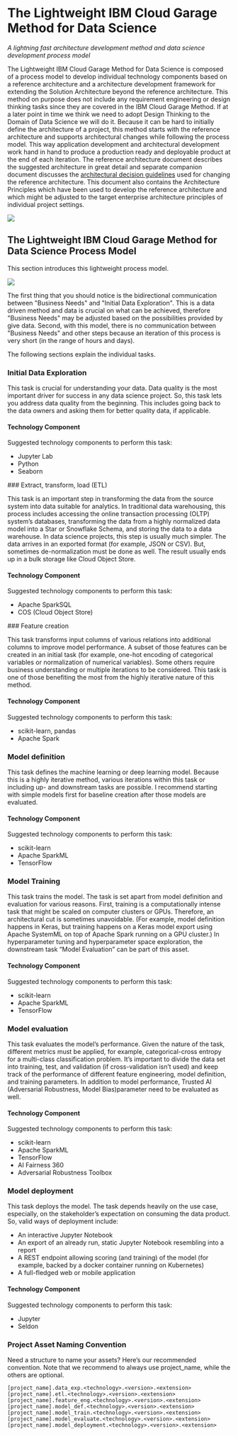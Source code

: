 # The Lightweight IBM Cloud Garage Method for Data Science

*A lightning fast architecture development method and data science development process model*

The Lightweight IBM Cloud Garage Method for Data Science is composed of a process model to develop individual technology components based on a reference architecture and a architecture development framework for extending the Solution Architecture beyond the reference architecture. This method on purpose does not include any requirement engineering or design thinking tasks since they are covered in the IBM Cloud Garage Method. If at a later point in time we think we need to adopt Design Thinking to the Domain of Data Science we will do it. Because it can be hard to initially define the architecture of a project, this method starts with the reference architecture and supports architectural changes while following the process model. This way application development and architectural development work hand in hand to produce a production ready and deployable product at the end of each iteration. The reference architecture document describes the suggested architecture in great detail and separate companion document discusses the [architectural decision guidelines](https://developer.ibm.com/articles/data-science-architectural-decisions-guidelines/) used for changing the reference architecture. This document also contains the Architecture Principles which have been used to develop the reference architecture and which might be adjusted to the target enterprise architecture principles of individual project settings.

![](lightweight-process-model.png)


## The Lightweight IBM Cloud Garage Method for Data Science Process Model

This section introduces this lightweight process model.

![](lightweight-process-model-figure2.png)

The first thing that you should notice is the bidirectional communication between "Business Needs" and "Initial Data Exploration". This is a data driven method and data is crucial on what can be achieved, therefore "Business Needs" may be adjusted based on the possibilities provided by give data. Second, with this model, there is no communication between "Business Needs" and other steps because an iteration of this process is very short (in the range of hours and days).

The following sections explain the individual tasks.

### Initial Data Exploration

This task is crucial for understanding your data. Data quality is the most important driver for success in any data science project. So, this task lets you address data quality from the beginning. This includes going back to the data owners and asking them for better quality data, if applicable.

#### Technology Component
Suggested technology components to perform this task:

* Jupyter Lab
* Python
* Seaborn

### Extract, transform, load (ETL)

This task is an important step in transforming the data from the source system into data suitable for analytics. In traditional data warehousing, this process includes accessing the online transaction processing (OLTP) system’s databases, transforming the data from a highly normalized data model into a Star or Snowflake Schema, and storing the data to a data warehouse. In data science projects, this step is usually much simpler. The data arrives in an exported format (for example, JSON or CSV). But, sometimes de-normalization must be done as well. The result usually ends up in a bulk storage like Cloud Object Store.

#### Technology Component

Suggested technology components to perform this task:

* Apache SparkSQL
* COS (Cloud Object Store)

### Feature creation

This task transforms input columns of various relations into additional columns to improve model performance. A subset of those features can be created in an initial task (for example, one-hot encoding of categorical variables or normalization of numerical variables). Some others require business understanding or multiple iterations to be considered. This task is one of those benefiting the most from the highly iterative nature of this method.

#### Technology Component

Suggested technology components to perform this task:

* scikit-learn, pandas
* Apache Spark

### Model definition

This task defines the machine learning or deep learning model. Because this is a highly iterative method, various iterations within this task or including up- and downstream tasks are possible. I recommend starting with simple models first for baseline creation after those models are evaluated.

#### Technology Component


Suggested technology components to perform this task:

* scikit-learn
* Apache SparkML
* TensorFlow

### Model Training

This task trains the model. The task is set apart from model definition and evaluation for various reasons. First, training is a computationally intense task that might be scaled on computer clusters or GPUs. Therefore, an architectural cut is sometimes unavoidable. (For example, model definition happens in Keras, but training happens on a Keras model export using Apache SystemML on top of Apache Spark running on a GPU cluster.) In hyperparameter tuning and hyperparameter space exploration, the downstream task “Model Evaluation” can be part of this asset.

#### Technology Component


Suggested technology components to perform this task:

* scikit-learn
* Apache SparkML
* TensorFlow

### Model evaluation

This task evaluates the model’s performance. Given the nature of the task, different metrics must be applied, for example, categorical-cross entropy for a multi-class classification problem. It’s important to divide the data set into training, test, and validation (if cross-validation isn’t used) and keep track of the performance of different feature engineering, model definition, and training parameters. In addition to model performance, Trusted AI (Adversarial Robustness, Model Bias)parameter need to be evaluated as well.

#### Technology Component


Suggested technology components to perform this task:

* scikit-learn
* Apache SparkML
* TensorFlow
* AI Fairness 360
* Adversarial Robustness Toolbox

### Model deployment

This task deploys the model. The task depends heavily on the use case, especially, on the stakeholder’s expectation on consuming the data product. So, valid ways of deployment include:

* An interactive Jupyter Notebook
* An export of an already run, static Jupyter Notebook resembling into a report
* A REST endpoint allowing scoring (and training) of the model (for example, backed by a docker container running on Kubernetes)
* A full-fledged web or mobile application

#### Technology Component

Suggested technology components to perform this task:

* Jupyter
* Seldon


### Project Asset Naming Convention

Need a structure to name your assets? Here’s our recommended convention. Note that we recommend to always use project_name, while the others are optional.

```
[project_name].data_exp.<technology>.<version>.<extension>
[project_name].etl.<technology>.<version>.<extension>
[project_name].feature_eng.<technology>.<version>.<extension>
[project_name].model_def.<technology>.<version>.<extension>
[project_name].model_train.<technology>.<version>.<extension>
[project_name].model_evaluate.<technology>.<version>.<extension>
[project_name].model_deployment.<technology>.<version>.<extension>
```











